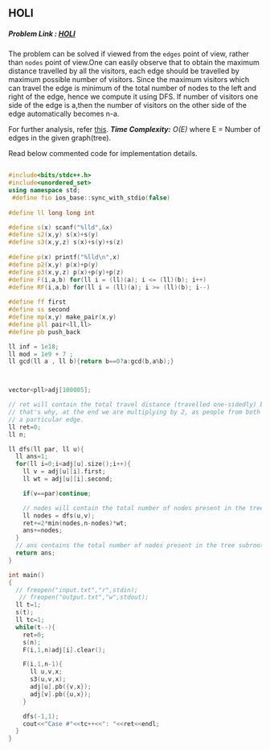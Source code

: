 ## HOLI
##### Problem Link : [HOLI](https://hack.codingblocks.com/contests/c/1001/771)  

The problem can be solved if viewed from the `edges` point of view, rather than `nodes` point of view.One can easily observe that to obtain the maximum distance travelled by all the visitors, each edge should be travelled by maximum possible number of visitors. Since the maximum visitors which can travel the edge is minimum of the total number of nodes to the left and right of the edge, hence we compute it using DFS. If number of visitors one side of the edge is a,then the number of visitors on the other side of the edge automatically becomes n-a. 

For further analysis, refer [this](http://codeforces.com/blog/entry/8149?locale=en).
_**Time Complexity:** O(E)_ where E = Number of edges in the given graph(tree).

Read below commented code for implementation details.
```C++

#include<bits/stdc++.h>
#include<unordered_set>
using namespace std;
 #define fio ios_base::sync_with_stdio(false)
 
#define ll long long int

#define s(x) scanf("%lld",&x)
#define s2(x,y) s(x)+s(y)
#define s3(x,y,z) s(x)+s(y)+s(z)
 
#define p(x) printf("%lld\n",x)
#define p2(x,y) p(x)+p(y)
#define p3(x,y,z) p(x)+p(y)+p(z)
#define F(i,a,b) for(ll i = (ll)(a); i <= (ll)(b); i++)
#define RF(i,a,b) for(ll i = (ll)(a); i >= (ll)(b); i--)
 
#define ff first
#define ss second
#define mp(x,y) make_pair(x,y)
#define pll pair<ll,ll>
#define pb push_back

ll inf = 1e18;
ll mod = 1e9 + 7 ;
ll gcd(ll a , ll b){return b==0?a:gcd(b,a%b);}



vector<pll>adj[100005];

// ret will contain the total travel distance (travelled one-sidedly) by the visitors , 
// that's why, at the end we are multiplying by 2, as people from both sides are crossing 
// a particular edge.
ll ret=0;
ll n;

ll dfs(ll par, ll u){
  ll ans=1;
  for(ll i=0;i<adj[u].size();i++){
    ll v = adj[u][i].first;
    ll wt = adj[u][i].second;

    if(v==par)continue;

    // nodes will contain the total number of nodes present in the tree subrooted at child 'v'
    ll nodes = dfs(u,v);
    ret+=2*min(nodes,n-nodes)*wt;
    ans+=nodes;
  }
  // ans contains the total number of nodes present in the tree subrooted at node 'u'
  return ans;
}

int main()
{
  // freopen("input.txt","r",stdin);
   // freopen("output.txt","w",stdout);
  ll t=1;
  s(t);
  ll tc=1;
  while(t--){
    ret=0;
    s(n);
    F(i,1,n)adj[i].clear();

    F(i,1,n-1){
      ll u,v,x;
      s3(u,v,x);
      adj[u].pb({v,x});
      adj[v].pb({u,x});
    }

    dfs(-1,1);
    cout<<"Case #"<<tc++<<": "<<ret<<endl;
  }
}
```